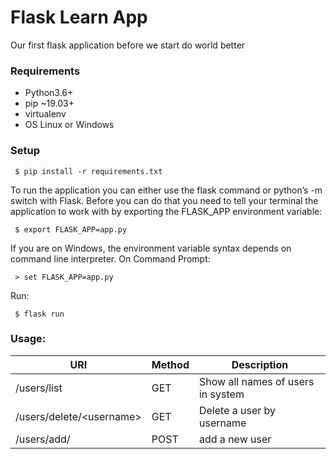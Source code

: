 # Flask Learn App
Our first flask application before we start do world better

### Requirements
* Python3.6+
* pip ~19.03+
* virtualenv
* OS Linux or Windows

### Setup 
``` $ pip install -r requirements.txt```

To run the application you can either use the flask command or python’s -m switch with Flask. Before you can do that you need to tell your terminal the application to work with by exporting the FLASK_APP environment variable:

``` $ export FLASK_APP=app.py```

If you are on Windows, the environment variable syntax depends on command line interpreter. On Command Prompt:

``` > set FLASK_APP=app.py```

Run:

``` $ flask run```

### Usage:

URI | Method| Description
--- | --- | --- | 
/users/list | GET | Show all names of users in system
/users/delete/\<username\> | GET | Delete a user by username
/users/add/ | POST | add a new user



